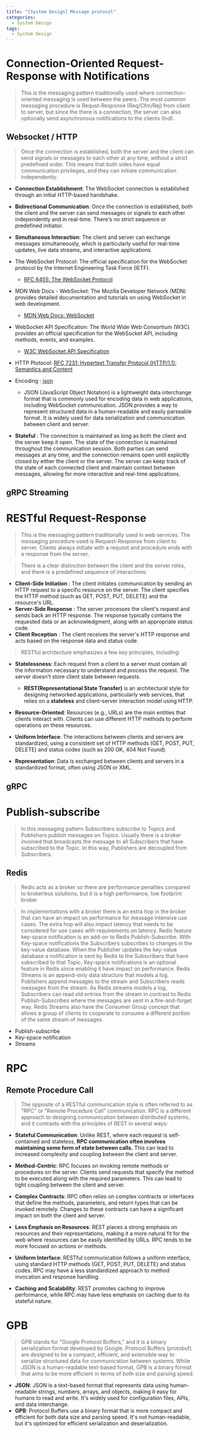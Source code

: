 ```yaml
---
title: "[System Design] Message protocol"
categories:
  - System Design
tags:
  - System Design
---
```


# Connection-Oriented Request-Response with Notifications

> This is the messaging pattern traditionally used where connection-oriented messaging is used between the peers. The most common messaging procedure is Requst-Response (Req/Cfm/Rej) from client to server, but since the there is a connection, the server can also optionally send asynchronous notifications to the clients (Ind)​.

## Websocket / HTTP

> Once the connection is established, both the server and the client can send signals or messages to each other at any time, without a strict predefined order. This means that both sides have equal communication privileges, and they can initiate communication independently.

- **Connection Establishment**: The WebSocket connection is established through an initial HTTP-based handshake.

- **Bidirectional Communication**: Once the connection is established, both the client and the server can send messages or signals to each other independently and in real-time. There's no strict sequence or predefined initiator.

- **Simultaneous Interaction**: The client and server can exchange messages simultaneously, which is particularly useful for real-time updates, live data streams, and interactive applications.

- The WebSocket Protocol: The official specification for the WebSocket protocol by the Internet Engineering Task Force (IETF).

    - [RFC 6455: The WebSocket Protocol](https://tools.ietf.org/html/rfc6455)

- MDN Web Docs - WebSocket: The Mozilla Developer Network (MDN) provides detailed documentation and tutorials on using WebSocket in web development.

    - [MDN Web Docs: WebSocket](https://developer.mozilla.org/en-US/docs/Web/API/WebSocket)

- WebSocket API Specification: The World Wide Web Consortium (W3C) provides an official specification for the WebSocket API, including methods, events, and examples.
    - [W3C WebSocket API Specification](https://www.w3.org/TR/websockets/)

- HTTP Ptotocol: [RFC 7231: Hypertext Transfer Protocol (HTTP/1.1): Semantics and Content](https://datatracker.ietf.org/doc/html/rfc7231)

- Encoding : [json](https://developer.mozilla.org/en-US/docs/Learn/JavaScript/Objects/JSON)
    - JSON (JavaScript Object Notation) is a lightweight data interchange format that is commonly used for encoding data in web applications, including WebSocket communication. JSON provides a way to represent structured data in a human-readable and easily parseable format. It is widely used for data serialization and communication between client and server.

- **Stateful** : The connection is maintained as long as both the client and the server keep it open. The state of the connection is maintained throughout the communication session. Both parties can send messages at any time, and the connection remains open until explicitly closed by either the client or the server. The server can keep track of the state of each connected client and maintain context between messages, allowing for more interactive and real-time applications.


## gRPC Streaming

# RESTful Request-Response

> This is the messaging pattern traditionally used in web services. The messaging procedure used is Request-Response from client to server. Clients always initiate with a request and procedure ends with a response from the server. ​

> There is a clear distinction between the client and the server roles, and there is a predefined sequence of interactions:

- **Client-Side Initiation** : The client initiates communication by sending an HTTP request to a specific resource on the server. The client specifies the HTTP method (such as GET, POST, PUT, DELETE) and the resource's URL.
- **Server-Side Response** : The server processes the client's request and sends back an HTTP response. The response typically contains the requested data or an acknowledgment, along with an appropriate status code.
- **Client Reception** : The client receives the server's HTTP response and acts based on the response data and status code.


> RESTful architecture emphasizes a few key principles, including:

- **Statelessness**: Each request from a client to a server must contain all the information necessary to understand and process the request. The server doesn't store client state between requests.
    - **REST(Representational State Transfer)** is an architectural style for designing networked applications, particularly web services, that relies on a **stateless** and client-server interaction model using HTTP.

- **Resource-Oriented**: Resources (e.g., URLs) are the main entities that clients interact with. Clients can use different HTTP methods to perform operations on these resources.

- **Uniform Interface**: The interactions between clients and servers are standardized, using a consistent set of HTTP methods (GET, POST, PUT, DELETE) and status codes (such as 200 OK, 404 Not Found).

- **Representation**: Data is exchanged between clients and servers in a standardized format, often using JSON or XML.

## gRPC

# Publish-subscribe

> In this messaging pattern Subscribers subscribe to Topics and Publishers publish messages on Topics. Usually there is a broker involved that broadcasts the message to all Subscribers that have subscribed to the Topic. In this way, Publishers are decoupled from Subscribers.​

## Redis​
> Redis acts as a broker so there are performance penalties compared to brokerless solutions, but it is a high performance, low footprint broker​

> In implementations with a broker there is an extra hop in the broker that can have an impact on performance for message intensive use cases. The extra hop will also impact latency that needs to be considered for use cases with requirements on latency. Redis feature key-space notification is an add-on to Redis Publish-Subscribe. With Key-space notifications the Subscribers subscribes to changes in the key-value database. When the Publisher updates the key-value database a notification is sent by Redis to the Subscribers that have subscribed to that Topic. Key-space notifications is an optional feature in Redis since enabling it have impact on performance. Redis Streams is an append-only data structure that models a log. Publishers append messages to the stream and Subscribers reads messages from the stream. As Redis streams models a log, Subscribers can read old entries from the stream in contrast to Redis Publish-Subscribes where the messages are sent in a fire-and-forget way. Redis Streams also have the Consumer Group concept that allows a group of clients to cooperate to consume a different portion of the same stream of messages.

- Publish-subscribe​
- Key-space notification​
- Streams​

# RPC

## Remote Procedure Call
> The opposite of a RESTful communication style is often referred to as "RPC" or "Remote Procedure Call" communication. RPC is a different approach to designing communication between distributed systems, and it contrasts with the principles of REST in several ways:

- **Stateful Communication**: Unlike REST, where each request is self-contained and stateless, **RPC communication often involves maintaining some form of state between calls.** This can lead to increased complexity and coupling between the client and server.

- **Method-Centric**: RPC focuses on invoking remote methods or procedures on the server. Clients send requests that specify the method to be executed along with the required parameters. This can lead to tight coupling between the client and server.

- **Complex Contracts**: RPC often relies on complex contracts or interfaces that define the methods, parameters, and return types that can be invoked remotely. Changes to these contracts can have a significant impact on both the client and server.

- **Less Emphasis on Resources**: REST places a strong emphasis on resources and their representations, making it a more natural fit for the web where resources can be easily identified by URLs. RPC tends to be more focused on actions or methods.

- **Uniform Interface**: RESTful communication follows a uniform interface, using standard HTTP methods (GET, POST, PUT, DELETE) and status codes. RPC may have a less standardized approach to method invocation and response handling.

- **Caching and Scalability**: REST promotes caching to improve performance, while RPC may have less emphasis on caching due to its stateful nature.

# GPB

> GPB stands for "Google Protocol Buffers," and it is a binary serialization format developed by Google. Protocol Buffers (protobuf) are designed to be a compact, efficient, and extensible way to serialize structured data for communication between systems. While JSON is a human-readable text-based format, GPB is a binary format that aims to be more efficient in terms of both size and parsing speed.

- **JSON**: JSON is a text-based format that represents data using human-readable strings, numbers, arrays, and objects, making it easy for humans to read and write. It's widely used for configuration files, APIs, and data interchange.
- **GPB**: Protocol Buffers use a binary format that is more compact and efficient for both data size and parsing speed. It's not human-readable, but it's optimized for efficient serialization and deserialization.